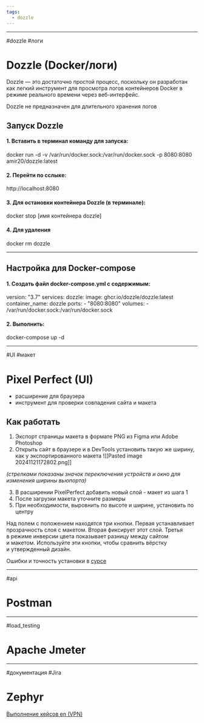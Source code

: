 ```yaml
---
tags:
  - dozzle
---
```


---
#dozzle #логи
# Dozzle (Docker/логи)

Dozzle — это достаточно простой процесс, поскольку он разработан как легкий инструмент для просмотра логов контейнеров Docker в режиме реального времени через веб-интерфейс.

Dozzle не предназначен для длительного хранения логов
## Запуск Dozzle

#### 1. Вставить в терминал команду для запуска:

docker run -d -v /var/run/docker.sock:/var/run/docker.sock -p 8080:8080 amir20/dozzle:latest
#### 2. Перейти по сслыке:

http://localhost:8080
#### 3. Для остановки контейнера Dozzle (в терминале):

docker stop [имя контейнера dozzle]
#### 4. Для удаления

docker rm dozzle

---

## Настройка для Docker-compose

#### 1. Создать файл docker-compose.yml с содержимым:

version: "3.7"
services:
  dozzle:
    image: ghcr.io/dozzle/dozzle:latest
    container_name: dozzle
    ports:
      - "8080:8080"
    volumes:
      - /var/run/docker.sock:/var/run/docker.sock

#### 2. Выполнить:

docker-compose up -d

---

#UI #макет
# Pixel Perfect (UI)

- расширение для браузера
- инструмент для проверки совпадения сайта и макета

## Как работать

1. Экспорт страницы макета в формате PNG из Figma или Adobe Photoshop
2. Открыть сайт в браузере и в DevTools установить такую же ширину, как у экспортированного макета
![[Pasted image 20241121172802.png]]

*(стрелками показаны значок переключения устройств и окно для изменения ширины вьюпорта)*

3. В расширении PixelPerfect добавить новый слой - макет из шага 1
4. После загрузки макета уточните размеры 
5. При необходимости, выровнить по высоте и ширине, установить по центру

Над полем с положением находятся три кнопки. Первая устанавливает прозрачность слоя с макетом. Вторая фиксирует этот слой. Третья в режиме инверсии цвета показывает разницу между сайтом и макетом. Используйте эти кнопки, чтобы сравнить вёрстку и утвержденный дизайн.

Ошибки и точность установки в [сурсе](https://htmlacademy.ru/blog/css/pixel-perfect)

---
#api 
# Postman


---
#load_testing
# Apache Jmeter


---
#документация #Jira
# Zephyr





[Выполнение кейсов en (VPN)](https://support.smartbear.com/zephyr-scale-cloud/docs/en/test-cases/executing-a-single-test-case.html)
